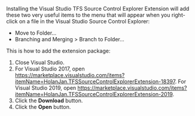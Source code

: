 Installing the Visual Studio TFS Source Control Explorer Extension will add these two very useful items to the menu that will appear when you right-click on a file in the Visual Studio Source Control Explorer:
<ul>
<li>Move to Folder...</li>
<li>Branching and Merging > Branch to Folder...</li>
</ul>

This is how to add the extension package:
<ol>
<li>Close Visual Studio.</li>
<li>For Visual Studio 2017, open <a href="https://marketplace.visualstudio.com/items?itemName=HolanJan.TFSSourceControlExplorerExtension-18397">https://marketplace.visualstudio.com/items?itemName=HolanJan.TFSSourceControlExplorerExtension-18397</a>. 
For Visual Studio 2019, open <a href="https://marketplace.visualstudio.com/items?itemName=HolanJan.TFSSourceControlExplorerExtension-2019">https://marketplace.visualstudio.com/items?itemName=HolanJan.TFSSourceControlExplorerExtension-2019</a>.</li>
<li>Click the <b>Download</b> button.</li>
<li>Click the <b>Open</b> button.</li>
</ol>
